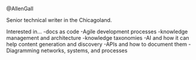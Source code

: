 @AllenGall

Senior technical writer in the Chicagoland.  

Interested in...
-docs as code
-Agile development processes 
-knowledge management and architecture 
-knowledge taxonomies
-AI and how it can help content generation and discovery
-APIs and how to document them 
-Diagramming networks, systems, and processes

